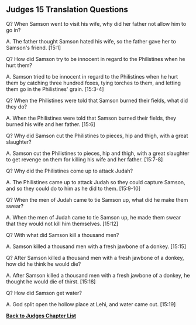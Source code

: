 ## Judges 15 Translation Questions ##

Q? When Samson went to visit his wife, why did her father not allow him to go in?

A. The father thought Samson hated his wife, so the father gave her to Samson's friend. [15:1]

Q? How did Samson try to be innocent in regard to the Philistines when he hurt them?

A. Samson tried to be innocent in regard to the Philistines when he hurt them by catching three hundred foxes, tying torches to them, and letting them go in the Philistines' grain. [15:3-4]

Q? When the Philistines were told that Samson burned their fields, what did they do?

A. When the Philistines were told that Samson burned their fields, they burned his wife and her father. [15:6]

Q? Why did Samson cut the Philistines to pieces, hip and thigh, with a great slaughter?

A. Samson cut the Philistines to pieces, hip and thigh, with a great slaughter to get revenge on them for killing his wife and her father. [15:7-8]

Q? Why did the Philistines come up to attack Judah?

A. The Philistines came up to attack Judah so they could capture Samson, and so they could do to him as he did to them. [15:9-10]

Q? When the men of Judah came to tie Samson up, what did he make them swear?

A. When the men of Judah came to tie Samson up, he made them swear that they would not kill him themselves. [15:12]

Q? With what did Samson kill a thousand men?

A. Samson killed a thousand men with a fresh jawbone of a donkey. [15:15]

Q? After Samson killed a thousand men with a fresh jawbone of a donkey, how did he think he would die?

A. After Samson killed a thousand men with a fresh jawbone of a donkey, he thought he would die of thirst. [15:18]

Q? How did Samson get water?

A. God split open the hollow place at Lehi, and water came out. [15:19]

__[Back to Judges Chapter List](./)__


